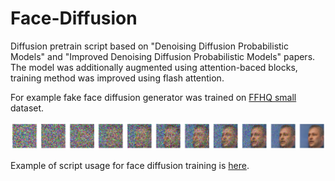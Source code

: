 # Face-Diffusion
Diffusion pretrain script based on "Denoising Diffusion Probabilistic Models" and "Improved Denoising Diffusion Probabilistic Models" papers. The model was additionally augmented using attention-baced blocks, training method was improved using flash attention. 

For example fake face diffusion generator was trained on [FFHQ small](https://www.kaggle.com/datasets/tommykamaz/faces-dataset-small/) dataset.

![Example image](/example.png)

Example of script usage for face diffusion training is [here](/demo.ipynb).
